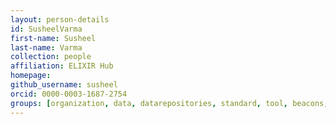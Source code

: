 ```yaml
---
layout: person-details
id: SusheelVarma
first-name: Susheel
last-name: Varma
collection: people
affiliation: ELIXIR Hub
homepage:
github_username: susheel
orcid: 0000-0003-1687-2754
groups: [organization, data, datarepositories, standard, tool, beacons, WebAPI]
---
```

